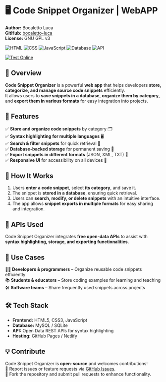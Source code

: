 # 🖥️ Code Snippet Organizer | WebAPP

**Author:** Bocaletto Luca  
**GitHub:** [bocaletto-luca](https://github.com/bocaletto-luca)  
**License:** GNU GPL v3  

![HTML](https://img.shields.io/badge/HTML5-E34F26?style=flat-square&logo=html5&logoColor=white)
![CSS](https://img.shields.io/badge/CSS3-1572B6?style=flat-square&logo=css3&logoColor=white)
![JavaScript](https://img.shields.io/badge/JavaScript-F7DF1E?style=flat-square&logo=javascript&logoColor=black)
![Database](https://img.shields.io/badge/Database-MySQL%2FSQLite-blue?style=flat-square&logo=database)
![API](https://img.shields.io/badge/API-Free%20Open%20Data-9cf?style=flat-square&logo=code)

[![Test Online](https://img.shields.io/badge/Test%20Online-Click%20Here-brightgreen?style=for-the-badge)](https://bocaletto-luca.github.io/Code-Snippet-Organizzer/)

## 📌 Overview  

**Code Snippet Organizer** is a powerful **web app** that helps developers **store, categorize, and manage source code snippets** efficiently.  
It allows users to **save snippets in a database**, **organize them by category**, and **export them in various formats** for easy integration into projects.

## 🌟 Features  

✅ **Store and organize code snippets** by category 🗂️  
✅ **Syntax highlighting for multiple languages** 🖥️  
✅ **Search & filter snippets** for quick retrieval 🔎  
✅ **Database-backed storage** for permanent saving 💾  
✅ **Export snippets in different formats** (JSON, XML, TXT) 📂  
✅ **Responsive UI** for accessibility on all devices 📱  

## 🚀 How It Works  

1. Users **enter a code snippet**, select **its category**, and save it.  
2. The snippet is **stored in a database**, ensuring quick retrieval.  
3. Users can **search, modify, or delete snippets** with an intuitive interface.  
4. The app allows **snippet exports in multiple formats** for easy sharing and integration.  

## 🔗 APIs Used  

Code Snippet Organizer integrates **free open-data APIs** to assist with **syntax highlighting, storage, and exporting functionalities**.

## 🎯 Use Cases  

👩‍💻 **Developers & programmers** – Organize reusable code snippets efficiently  
📚 **Students & educators** – Store coding examples for learning and teaching  
🛠 **Software teams** – Share frequently used snippets across projects  

## 🛠 Tech Stack  

- **Frontend:** HTML5, CSS3, JavaScript  
- **Database:** MySQL / SQLite  
- **API:** Open Data REST APIs for syntax highlighting  
- **Hosting:** GitHub Pages / Netlify  

## 💡 Contribute  

Code Snippet Organizer is **open-source** and welcomes contributions!  
📌 Report issues or feature requests via [GitHub Issues](https://github.com/bocaletto-luca/code-snippet-organizer/issues).  
🔧 Fork the repository and submit pull requests to enhance functionality.  
